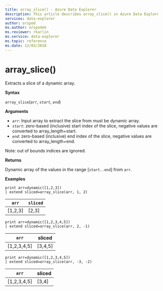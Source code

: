 ```yaml
---
title: array_slice() - Azure Data Explorer
description: This article describes array_slice() in Azure Data Explorer.
services: data-explorer
author: orspod
ms.author: orspodek
ms.reviewer: rkarlin
ms.service: data-explorer
ms.topic: reference
ms.date: 12/03/2018
---
```

# array_slice()

Extracts a slice of a dynamic array.

**Syntax**

`array_slice`(*`arr`*, *`start`*, *`end`*)

**Arguments**

* *`arr`*: Input array to extract the slice from must be dynamic array.
* *`start`*: zero-based (inclusive) start index of the slice, negative values are converted to array_length+start.
* *`end`*: zero-based (inclusive) end index of the slice, negative values are converted to array_length+end.

Note: out of bounds indices are ignored.

**Returns**

Dynamic array of the values in the range [`start..end`] from `arr`.

**Examples**

<!-- csl: https://help.kusto.windows.net:443/Samples -->
```kusto
print arr=dynamic([1,2,3]) 
| extend sliced=array_slice(arr, 1, 2)
```
|`arr`|`sliced`|
|---|---|
|[1,2,3]|[2,3]|

<!-- csl: https://help.kusto.windows.net:443/Samples -->
```kusto
print arr=dynamic([1,2,3,4,5]) 
| extend sliced=array_slice(arr, 2, -1)
```
|`arr`|sliced|
|---|---|
|[1,2,3,4,5]|[3,4,5]|

<!-- csl: https://help.kusto.windows.net:443/Samples -->
```kusto
print arr=dynamic([1,2,3,4,5]) 
| extend sliced=array_slice(arr, -3, -2)
```
|`arr`|sliced|
|---|---|
|[1,2,3,4,5]|[3,4]|
